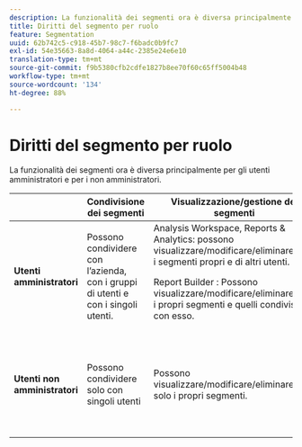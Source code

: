 ```yaml
---
description: La funzionalità dei segmenti ora è diversa principalmente per gli utenti amministratori e per i non amministratori.
title: Diritti del segmento per ruolo
feature: Segmentation
uuid: 62b742c5-c918-45b7-98c7-f6badc0b9fc7
exl-id: 54e35663-8a8d-4064-a44c-2385e24e6e10
translation-type: tm+mt
source-git-commit: f9b5380cfb2cdfe1827b8ee70f60c65ff5004b48
workflow-type: tm+mt
source-wordcount: '134'
ht-degree: 88%

---
```


# Diritti del segmento per ruolo

La funzionalità dei segmenti ora è diversa principalmente per gli utenti amministratori e per i non amministratori.

<table id="table_13F72FD90C964B86BD4B51E6F51ED292"> 
 <thead> 
  <tr> 
   <th colname="col1" class="entry"></th> 
   <th colname="col2" class="entry"> Condivisione dei segmenti </th> 
   <th colname="col3" class="entry"> Visualizzazione/gestione dei segmenti </th> 
   <th colname="col4" class="entry"> Approvazione dei segmenti </th> 
   <th colname="col5" class="entry"> Applicazione dei segmenti </th> 
  </tr> 
 </thead>
 <tbody> 
  <tr> 
   <td colname="col1"> <b>Utenti amministratori</b> </td> 
   <td colname="col2"> Possono condividere con l’azienda, con i gruppi di utenti e con i singoli utenti. </td> 
   <td colname="col3"> <span class="keyword">Analysis Workspace, Reports &amp; Analytics</span>: possono visualizzare/modificare/eliminare/ecc. i segmenti propri e di altri utenti. <p> <span class="keyword"> Report Builder  </span>: Possono visualizzare/modificare/eliminare/ecc. i propri segmenti e quelli condivisi con esso. </p> </td> 
   <td colname="col4"> Possono approvare i segmenti come canonici. </td> 
   <td colname="col5"> Possono applicare qualsiasi segmento in tutta l’organizzazione. </td> 
  </tr> 
  <tr> 
   <td colname="col1"> <b>Utenti non amministratori</b> </td> 
   <td colname="col2"> Possono condividere solo con singoli utenti </td> 
   <td colname="col3"> Possono visualizzare/modificare/eliminare/ecc. solo i propri segmenti. </td> 
   <td colname="col4"> Possono utilizzare solo i segmenti approvati, non possono contrassegnare i segmenti come approvati. </td> 
   <td colname="col5"> Possono applicare i propri segmenti e i segmenti condivisi con loro. </td> 
  </tr> 
 </tbody> 
</table>
